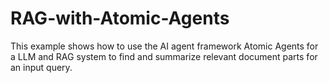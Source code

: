 # RAG-with-Atomic-Agents
This example shows how to use the AI agent framework Atomic Agents for a LLM and RAG system to find and summarize relevant document parts for an input query.
